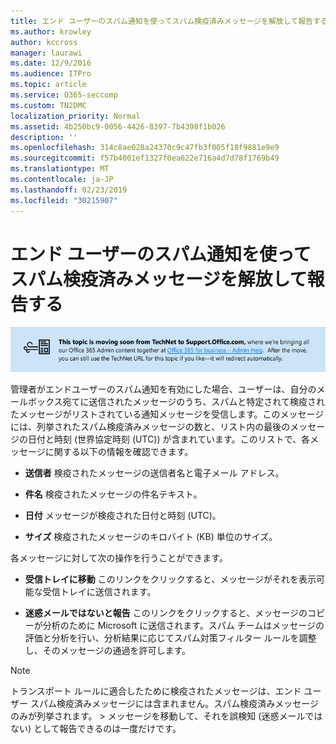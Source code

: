 ```yaml
---
title: エンド ユーザーのスパム通知を使ってスパム検疫済みメッセージを解放して報告する
ms.author: krowley
author: kccross
manager: laurawi
ms.date: 12/9/2016
ms.audience: ITPro
ms.topic: article
ms.service: O365-seccomp
ms.custom: TN2DMC
localization_priority: Normal
ms.assetid: 4b250bc9-0056-4426-8397-7b4398f1b026
description: ''
ms.openlocfilehash: 314c8ae028a24370c9c47fb3f005f18f9881e9e9
ms.sourcegitcommit: f57b4001ef1327f0ea622e716a4d7d78f1769b49
ms.translationtype: MT
ms.contentlocale: ja-JP
ms.lasthandoff: 02/23/2019
ms.locfileid: "30215907"
---
```

# <a name="use-end-user-spam-notifications-to-release-and-report-spam-quarantined-messages"></a>エンド ユーザーのスパム通知を使ってスパム検疫済みメッセージを解放して報告する

[![TechNet から support.office.com に移動するコンテンツについてのイメージ内のテキスト](media/ab7c897a-4798-4f31-8c84-f17a8409b133.png)](https://go.microsoft.com/fwlink/p/?LinkID=624152)
  
管理者がエンドユーザーのスパム通知を有効にした場合、ユーザーは、自分のメールボックス宛てに送信されたメッセージのうち、スパムと特定されて検疫されたメッセージがリストされている通知メッセージを受信します。このメッセージには、列挙されたスパム検疫済みメッセージの数と、リスト内の最後のメッセージの日付と時刻 (世界協定時刻 (UTC)) が含まれています。このリストで、各メッセージに関する以下の情報を確認できます。 
  
- **送信者** 検疫されたメッセージの送信者名と電子メール アドレス。 
    
- **件名** 検疫されたメッセージの件名テキスト。 
    
- **日付** メッセージが検疫された日付と時刻 (UTC)。 
    
- **サイズ** 検疫されたメッセージのキロバイト (KB) 単位のサイズ。 
    
各メッセージに対して次の操作を行うことができます。
  
- **受信トレイに移動** このリンクをクリックすると、メッセージがそれを表示可能な受信トレイに送信されます。 
    
- **迷惑メールではないと報告** このリンクをクリックすると、メッセージのコピーが分析のために Microsoft に送信されます。スパム チームはメッセージの評価と分析を行い、分析結果に応じてスパム対策フィルター ルールを調整し、そのメッセージの通過を許可します。 
    
> [!NOTE]
>  トランスポート ルールに適合したために検疫されたメッセージは、エンド ユーザー スパム検疫済みメッセージには含まれません。スパム検疫済みメッセージのみが列挙されます。 >  メッセージを移動して、それを誤検知 (迷惑メールではない) として報告できるのは一度だけです。 
  

